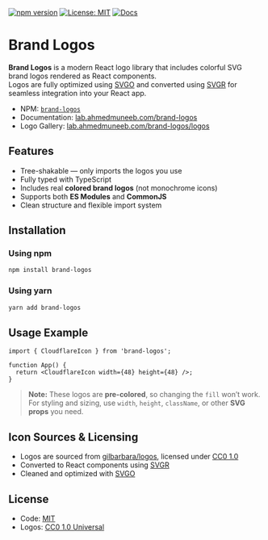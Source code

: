 [![npm version](https://img.shields.io/npm/v/brand-logos?style=flat-square)](https://www.npmjs.com/package/brand-logos)
[![License: MIT](https://img.shields.io/badge/license-MIT-green?style=flat-square)](https://github.com/ahmedmuneeb-dev/brand-logos/blob/main/LICENSE)
[![Docs](https://img.shields.io/badge/docs-available-blue?style=flat-square)](https://lab.ahmedmuneeb.com/brand-logos)

# Brand Logos

**Brand Logos** is a modern React logo library that includes colorful SVG brand logos rendered as React components.  
Logos are fully optimized using [SVGO](https://github.com/svg/svgo) and converted using [SVGR](https://github.com/gregberge/svgr) for seamless integration into your React app.

- NPM: [`brand-logos`](https://www.npmjs.com/package/brand-logos)
- Documentation: [lab.ahmedmuneeb.com/brand-logos](https://lab.ahmedmuneeb.com/brand-logos)
- Logo Gallery: [lab.ahmedmuneeb.com/brand-logos/logos](https://lab.ahmedmuneeb.com/brand-logos/logos)


## Features

- Tree-shakable — only imports the logos you use
- Fully typed with TypeScript
- Includes real **colored brand logos** (not monochrome icons)
- Supports both **ES Modules** and **CommonJS**
- Clean structure and flexible import system


## Installation

### Using npm

```bash
npm install brand-logos
```

### Using yarn

```bash
yarn add brand-logos
```


## Usage Example

```tsx
import { CloudflareIcon } from 'brand-logos';

function App() {
  return <CloudflareIcon width={48} height={48} />;
}
```

> **Note:** These logos are **pre-colored**, so changing the `fill` won’t work. For styling and sizing, use `width`, `height`, `className`, or other **SVG props** you need.


## Icon Sources & Licensing

- Logos are sourced from [gilbarbara/logos](https://github.com/gilbarbara/logos), licensed under [CC0 1.0](https://creativecommons.org/publicdomain/zero/1.0/)
- Converted to React components using [SVGR](https://github.com/gregberge/svgr)
- Cleaned and optimized with [SVGO](https://github.com/svg/svgo)

## License

- Code: [MIT](https://github.com/ahmedmuneeb-dev/brand-logos/blob/main/LICENSE)
- Logos: [CC0 1.0 Universal](https://creativecommons.org/publicdomain/zero/1.0/)
